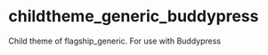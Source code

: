 childtheme_generic_buddypress
=============================

Child theme of flagship_generic.  For use with Buddypress
